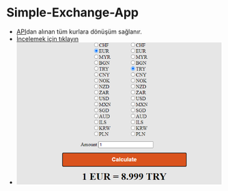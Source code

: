 # Simple-Exchange-App
- [API](https://exchangeratesapi.io/)dan alınan tüm kurlara dönüşüm sağlanır.
- [İncelemek için tıklayın](https://aslikasap.github.io/Simple-Exchange-App/)
- ![ExchangeApp](./exchangeApp.png)
